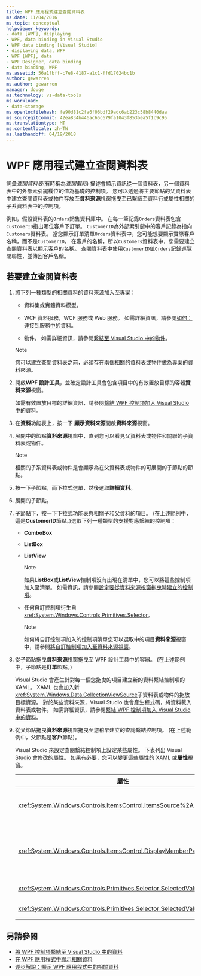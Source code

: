 ```yaml
---
title: WPF 應用程式建立查閱資料表
ms.date: 11/04/2016
ms.topic: conceptual
helpviewer_keywords:
- data [WPF], displaying
- WPF, data binding in Visual Studio
- WPF data binding [Visual Studio]
- displaying data, WPF
- WPF [WPF], data
- WPF Designer, data binding
- data binding, WPF
ms.assetid: 56a1fbff-c7e8-4187-a1c1-ffd17024bc1b
author: gewarren
ms.author: gewarren
manager: douge
ms.technology: vs-data-tools
ms.workload:
- data-storage
ms.openlocfilehash: fe90d81c2fa6f06bdf29adc6ab223c58b8440daa
ms.sourcegitcommit: 42ea834b446ac65c679fa1043f853bea5f1c9c95
ms.translationtype: MT
ms.contentlocale: zh-TW
ms.lasthandoff: 04/19/2018
---
```

# <a name="create-lookup-tables-in-wpf-applications"></a>WPF 應用程式建立查閱資料表
詞彙*查閱資料表*(有時稱為*查閱繫結*) 描述會顯示資訊從一個資料表，另一個資料表中的外部索引鍵欄位的值為基礎的控制項。 您可以透過將主要節點的父資料表中建立查閱資料表或物件存放至**資料來源**視窗拖曳至已繫結至資料行或屬性相關的子系資料表中的控制項。

例如，假設資料表的`Orders`銷售資料庫中。 在每一筆記錄`Orders`資料表包含`CustomerID`指出哪位客戶下訂單。 `CustomerID`為外部索引鍵中的客戶記錄為指向`Customers`資料表。 當您顯示訂單清單`Orders`資料表中，您可能想要顯示實際客戶名稱，而不是`CustomerID`。 在客戶的名稱，所以`Customers`資料表中，您需要建立查閱資料表以顯示客戶的名稱。 查閱資料表中使用`CustomerID`值`Orders`記錄巡覽關聯性，並傳回客戶名稱。

## <a name="to-create-a-lookup-table"></a>若要建立查閱資料表

1.  將下列一種類型的相關資料的資料來源加入至專案：

    -   資料集或實體資料模型。

    -   WCF 資料服務，WCF 服務或 Web 服務。 如需詳細資訊，請參閱[如何： 連接到服務中的資料](../data-tools/how-to-connect-to-data-in-a-service.md)。

    -   物件。 如需詳細資訊，請參閱[繫結至 Visual Studio 中的物件](bind-objects-in-visual-studio.md)。

    > [!NOTE]
    >  您可以建立查閱資料表之前，必須存在兩個相關的資料表或物件做為專案的資料來源。

2.  開啟**WPF 設計工具**，並確定設計工具會包含項目中的有效置放目標的容器**資料來源**視窗。

     如需有效置放目標的詳細資訊，請參閱[繫結 WPF 控制項加入 Visual Studio 中的資料](../data-tools/bind-wpf-controls-to-data-in-visual-studio.md)。

3.  在**資料**功能表上，按一下 **顯示資料來源**開啟**資料來源**視窗。

4.  展開中的節點**資料來源**視窗中，直到您可以看見父資料表或物件和關聯的子資料表或物件。

    > [!NOTE]
    >  相關的子系資料表或物件是會顯示為在父資料表或物件的可展開的子節點的節點。

5.  按一下子節點，而下拉式選單，然後選取**詳細資料**。

6.  展開的子節點。

7.  子節點下，按一下下拉式功能表與相關子和父資料的項目。 (在上述範例中，這是**CustomerID**節點。)選取下列一種類型的支援對應繫結的控制項：

    -   **ComboBox**

    -   **ListBox**

    -   **ListView**

        > [!NOTE]
        >  如果**ListBox**或**ListView**控制項沒有出現在清單中，您可以將這些控制項加入至清單。 如需資訊，請參閱[設定要從資料來源視窗拖曳時建立的控制項](../data-tools/set-the-control-to-be-created-when-dragging-from-the-data-sources-window.md)。

    -   任何自訂控制項衍生自<xref:System.Windows.Controls.Primitives.Selector>。

        > [!NOTE]
        >  如何將自訂控制項加入的控制項清單您可以選取中的項目**資料來源**視窗中，請參閱[將自訂控制項加入至資料來源視窗](../data-tools/add-custom-controls-to-the-data-sources-window.md)。

8.  從子節點拖曳**資料來源**視窗拖曳至 WPF 設計工具中的容器。 (在上述範例中，子節點是**訂單**節點。)

     Visual Studio 會產生針對每一個您拖曳的項目建立新的資料繫結控制項的 XAML。 XAML 也會加入新<xref:System.Windows.Data.CollectionViewSource>子資料表或物件的拖放目標資源。 對於某些資料來源，Visual Studio 也會產生程式碼，將資料載入資料表或物件。 如需詳細資訊，請參閱[繫結 WPF 控制項加入 Visual Studio 中的資料](../data-tools/bind-wpf-controls-to-data-in-visual-studio.md)。

9. 從父節點拖曳**資料來源**視窗拖曳至您稍早建立的查詢繫結控制項。 (在上述範例中，父節點是**客戶**節點)。

     Visual Studio 來設定查閱繫結控制項上設定某些屬性。 下表列出 Visual Studio 會修改的屬性。 如果有必要，您可以變更這些屬性的 XAML 或**屬性**視窗。

    |屬性|設定說明|
    |--------------|----------------------------|
    |<xref:System.Windows.Controls.ItemsControl.ItemsSource%2A>|此屬性指定的集合或用來取得的資料，會顯示在控制項中的繫結。 Visual Studio 會將此屬性設定為<xref:System.Windows.Data.CollectionViewSource>針對您拖曳至控制項的父資料。|
    |<xref:System.Windows.Controls.ItemsControl.DisplayMemberPath%2A>|此屬性指定的路徑會顯示在控制項中的資料項目。 Visual Studio 會將設定這個屬性的第一個資料行或屬性在父資料後面主索引鍵具有字串資料類型。<br /><br /> 如果您想要在父資料顯示不同的資料行或屬性，變更此屬性的不同屬性的路徑。|
    |<xref:System.Windows.Controls.Primitives.Selector.SelectedValue%2A>|Visual Studio 會將這個屬性繫結至資料行或屬性拖曳至設計工具的子資料。 這是父資料的外部索引鍵。|
    |<xref:System.Windows.Controls.Primitives.Selector.SelectedValuePath%2A>|Visual Studio 會設定這個屬性的資料行的路徑或父資料的外部索引鍵的子資料的內容。|

## <a name="see-also"></a>另請參閱

- [將 WPF 控制項繫結至 Visual Studio 中的資料](../data-tools/bind-wpf-controls-to-data-in-visual-studio.md)
- [在 WPF 應用程式中顯示相關資料](../data-tools/display-related-data-in-wpf-applications.md)
- [逐步解說：顯示 WPF 應用程式中的相關資料](../data-tools/display-related-data-in-wpf-applications.md)